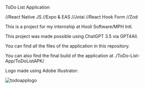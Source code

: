 ToDo List Application 

//React Native JS //Expo & EAS //Jotai //React Hook Form //Zod 

This is a project for my internship at Hooli Software/MPH Intl.

This project was made possible using ChatGPT 3.5 via GPT4All.

You can find all the files of the application in this repository.

You can also find the final build of the application at ./ToDo-List-App/ToDoListAPK/

Logo made using Adobe Illustrator:

![todoapplogo](https://github.com/user-attachments/assets/0e032307-0c05-4f2d-95ff-a1660fbf6cf5)


